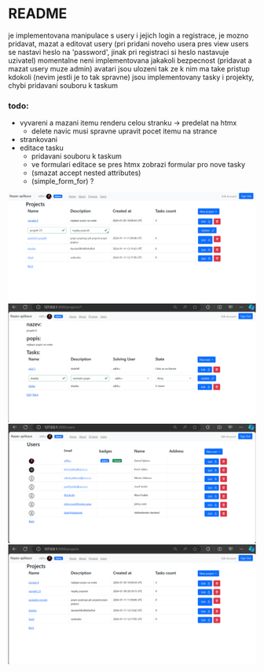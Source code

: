 # README

je implementovana manipulace s usery i jejich login a registrace,
je mozno pridavat, mazat a editovat usery
(pri pridani noveho usera pres view users se nastavi heslo na 'password', jinak pri registraci si heslo nastavuje uzivatel)
momentalne neni implementovana jakakoli bezpecnost (pridavat a mazat usery muze admin)
avatari jsou ulozeni tak ze k nim ma take pristup kdokoli (nevim jestli je to tak spravne)
jsou implementovany tasky i projekty, chybi pridavani souboru k taskum

### todo:  
- vyvareni a mazani itemu renderu celou stranku -> predelat na htmx
  - delete navic musi spravne upravit pocet itemu na strance
- strankovani
- editace tasku
  - pridavani souboru k taskum
  - ve formulari editace se pres htmx zobrazi formular pro nove tasky
  - (smazat accept nested attributes)
  - (simple_form_for) ?

![Screenshot Users](screenshots/screenshot%20(4).png)
![Screenshot2 Users](screenshots/screenshot%20(1).png)
![Screenshot Users](screenshots/screenshot%20(2).png)
![Screenshot Users](screenshots/screenshot%20(3).png)